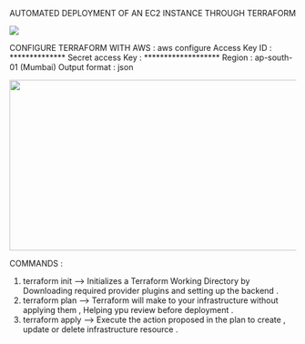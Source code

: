 AUTOMATED DEPLOYMENT OF AN EC2 INSTANCE THROUGH TERRAFORM 

 <img src="https://github.com/gowtthamm/Terraform-EC2/blob/228fcf4d198ca6ae9f08b2c5c780b3d5029b60e6/Flowchart.png" >

 CONFIGURE TERRAFORM WITH AWS :
    aws configure 
      Access Key ID : **************
      Secret access Key : *******************
      Region : ap-south-01 (Mumbai)
      Output format : json

<img src="https://github.com/gowtthamm/Terraform-EC2/blob/d0c07a81368113b043e2fc6c126459adaac00903/AWS%20Configure.png" width="700" height="300">

		
 COMMANDS :
  01. terraform init 
           --> Initializes a Terraform Working Directory by Downloading required provider plugins and setting up the backend .
  02. terraform plan 
           -->  Terraform will make to your infrastructure without applying them , Helping ypu review before deployment .
  03. terraform apply 
           --> Execute the action proposed in the plan to create , update or delete infrastructure resource .
  
